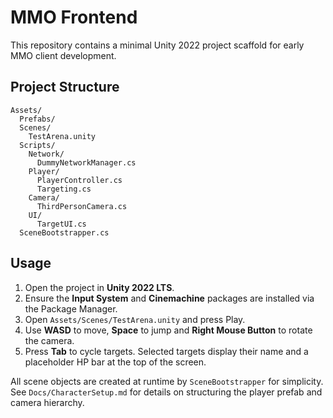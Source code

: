 # MMO Frontend

This repository contains a minimal Unity 2022 project scaffold for early MMO client development.

## Project Structure

```
Assets/
  Prefabs/
  Scenes/
    TestArena.unity
  Scripts/
    Network/
      DummyNetworkManager.cs
    Player/
      PlayerController.cs
      Targeting.cs
    Camera/
      ThirdPersonCamera.cs
    UI/
      TargetUI.cs
  SceneBootstrapper.cs
```

## Usage

1. Open the project in **Unity 2022 LTS**.
2. Ensure the **Input System** and **Cinemachine** packages are installed via the Package Manager.
3. Open `Assets/Scenes/TestArena.unity` and press Play.
4. Use **WASD** to move, **Space** to jump and **Right Mouse Button** to rotate the camera.
5. Press **Tab** to cycle targets. Selected targets display their name and a placeholder HP bar at the top of the screen.

All scene objects are created at runtime by `SceneBootstrapper` for simplicity.
See `Docs/CharacterSetup.md` for details on structuring the player prefab and camera hierarchy.

